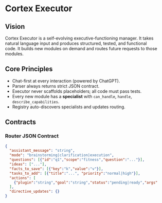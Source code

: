 # Cortex Executor

## Vision
Cortex Executor is a self-evolving executive-functioning manager. It takes natural language input and produces structured, tested, and functional code. It builds new modules on demand and routes future requests to those modules.

## Core Principles
- Chat-first at every interaction (powered by ChatGPT).
- Parser always returns strict JSON contract.
- Executor never scaffolds placeholders; all code must pass tests.
- Every new module has a **specialist** with `can_handle`, `handle`, `describe_capabilities`.
- Registry auto-discovers specialists and updates routing.

## Contracts

### Router JSON Contract
```json
{
  "assistant_message": "string",
  "mode": "brainstorming|clarification|execution",
  "questions": [{"id":"q1","scope":"fitness","question":"..."}],
  "ideas": ["..."],
  "facts_to_save": [{"key":"k","value":"v"}],
  "tasks_to_add": [{"title":"...", "priority":"normal|high"}],
  "actions": [
    {"plugin":"string","goal":"string","status":"pending|ready","args":{}}
  ],
  "directive_updates": {}
}
